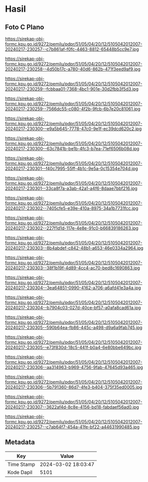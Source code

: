 # Hasil

## Foto C Plano

https://sirekap-obj-formc.kpu.go.id/9272/pemilu/pdpr/51/05/04/20/12/5105042012007-20240217-230257--c7b861af-f0fc-4463-8812-65448b5cc9e7.jpg

https://sirekap-obj-formc.kpu.go.id/9272/pemilu/pdpr/51/05/04/20/12/5105042012007-20240217-230258--4d50b17c-a780-40d6-862b-471f3eed9af9.jpg

https://sirekap-obj-formc.kpu.go.id/9272/pemilu/pdpr/51/05/04/20/12/5105042012007-20240217-230259--fcbbaa01-7368-4bc1-901e-30d2fbb3f5d3.jpg

https://sirekap-obj-formc.kpu.go.id/9272/pemilu/pdpr/51/05/04/20/12/5105042012007-20240217-230259--7566dc55-c080-4f2b-9fcb-6b7e20c81061.jpg

https://sirekap-obj-formc.kpu.go.id/9272/pemilu/pdpr/51/05/04/20/12/5105042012007-20240217-230300--e9a5b645-7778-47c0-9e1f-ec39dcd620c2.jpg

https://sirekap-obj-formc.kpu.go.id/9272/pemilu/pdpr/51/05/04/20/12/5105042012007-20240217-230300--63c7841b-be1b-4fc3-b7ea-71ef6506b08d.jpg

https://sirekap-obj-formc.kpu.go.id/9272/pemilu/pdpr/51/05/04/20/12/5105042012007-20240217-230301--f40c7995-55ff-4b1c-9e5a-0c15354e704d.jpg

https://sirekap-obj-formc.kpu.go.id/9272/pemilu/pdpr/51/05/04/20/12/5105042012007-20240217-230301--33ca8f7a-a3ab-42a1-a4f6-8daae7bbf216.jpg

https://sirekap-obj-formc.kpu.go.id/9272/pemilu/pdpr/51/05/04/20/12/5105042012007-20240217-230302--7405cfe5-e39e-410a-8975-34a1b7731fcc.jpg

https://sirekap-obj-formc.kpu.go.id/9272/pemilu/pdpr/51/05/04/20/12/5105042012007-20240217-230302--227f1d1d-117e-4e8e-91c0-b66839186263.jpg

https://sirekap-obj-formc.kpu.go.id/9272/pemilu/pdpr/51/05/04/20/12/5105042012007-20240217-230303--8b4abdef-c842-48b1-a653-46e0334a2964.jpg

https://sirekap-obj-formc.kpu.go.id/9272/pemilu/pdpr/51/05/04/20/12/5105042012007-20240217-230303--38f1b19f-4d89-4cc4-ac70-bed8c1690863.jpg

https://sirekap-obj-formc.kpu.go.id/9272/pemilu/pdpr/51/05/04/20/12/5105042012007-20240217-230304--3ea64851-0990-4162-a706-a6afd41e3a4a.jpg

https://sirekap-obj-formc.kpu.go.id/9272/pemilu/pdpr/51/05/04/20/12/5105042012007-20240217-230304--b7904c03-027d-40ce-bf57-a0afa8cad61a.jpg

https://sirekap-obj-formc.kpu.go.id/9272/pemilu/pdpr/51/05/04/20/12/5105042012007-20240217-230305--590b64ea-fb86-445c-a498-d9a6a9fab745.jpg

https://sirekap-obj-formc.kpu.go.id/9272/pemilu/pdpr/51/05/04/20/12/5105042012007-20240217-230305--e73f830d-18c5-441f-b0a4-6e80bbe649bc.jpg

https://sirekap-obj-formc.kpu.go.id/9272/pemilu/pdpr/51/05/04/20/12/5105042012007-20240217-230306--aa314963-b969-4756-9fab-47645d93a465.jpg

https://sirekap-obj-formc.kpu.go.id/9272/pemilu/pdpr/51/05/04/20/12/5105042012007-20240217-230306--5b791360-86d7-4fe3-b404-375f35ed0005.jpg

https://sirekap-obj-formc.kpu.go.id/9272/pemilu/pdpr/51/05/04/20/12/5105042012007-20240217-230307--3622af4d-8c8e-4156-bd18-fabdaef56ad0.jpg

https://sirekap-obj-formc.kpu.go.id/9272/pemilu/pdpr/51/05/04/20/12/5105042012007-20240217-230257--c7ab64f7-454a-41fe-bf22-a44631990485.jpg


## Metadata

| Key        | Value               |
| ---------- | ------------------- |
| Time Stamp | 2024-03-02 18:03:47 |
| Kode Dapil | 5101                |



